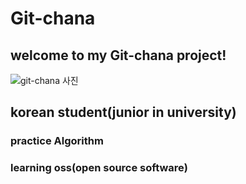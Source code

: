 <style>
@import url('https://fonts.googleapis.com/css2?family=Playfair+Display:ital,wght@1,500&display=swap');
</style>
# Git-chana

## welcome to my Git-chana project!

![git-chana 사진](https://user-images.githubusercontent.com/91324571/162100810-60ec9dc9-cb57-492d-be8c-b417c8b6edea.png)


## korean student(junior in university)


### practice Algorithm

### learning oss(open source software)
